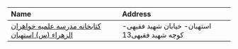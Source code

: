 | Name                                                                  | Address                                       |
|:----------------------------------------------------------------------|:----------------------------------------------|
| [کتابخانه مدرسه علمیه خواهران الزهراء (س) استهبان](http://lib.whc.ir) | استهبان- خیابان شهید فقیهی- كوچه شهید فقیهی13 |